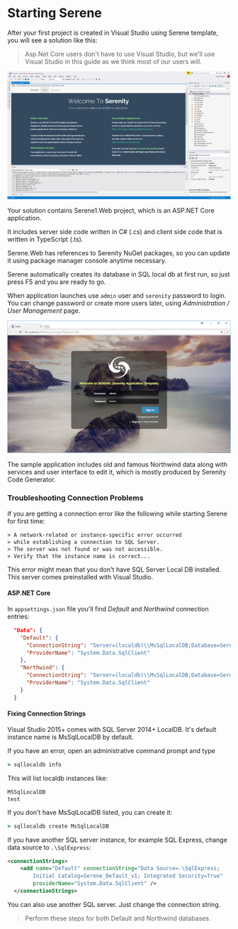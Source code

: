 # Starting Serene

After your first project is created in Visual Studio using Serene template, you will see a solution like this:

> Asp.Net Core users don't have to use Visual Studio, but we'll use Visual Studio in this guide as we think most of our users will.

![Initial Solution Content](img/serenemvc.png)

Your solution contains Serene1.Web project, which is an ASP.NET Core application. 

It includes server side code written in C# (.cs) and client side code that is written in TypeScript (.ts).

Serene.Web has references to Serenity NuGet packages, so you can update it using package manager console anytime necessary.

Serene automatically creates its database in SQL local db at first run, so just press F5 and you are ready to go.

When application launches use `admin` user and `serenity` password to login. You can change password or create more users later, using *Administration / User Management* page.

![Login Screen](img/serenelogin.jpg)

The sample application includes old and famous Northwind data along with services and user interface to edit it, which is mostly produced by Serenity Code Generator.

### Troubleshooting Connection Problems

If you are getting a connection error like the following while starting Serene for first time:

```
> A network-related or instance-specific error occurred 
> while establishing a connection to SQL Server. 
> The server was not found or was not accessible. 
> Verify that the instance name is correct...
```

This error might mean that you don't have SQL Server Local DB installed. This server comes preinstalled with Visual Studio. 


#### ASP.NET Core

In `appsettings.json` file you'll find *Default* and *Northwind* connection entries:

```json
  "Data": {
    "Default": {
      "ConnectionString": "Server=(localdb)\\MsSqlLocalDB;Database=Serene2_Default_v1;Integrated Security=true",
      "ProviderName": "System.Data.SqlClient"
    },
    "Northwind": {
      "ConnectionString": "Server=(localdb)\\MsSqlLocalDB;Database=Serene2_Northwind_v1;Integrated Security=true",
      "ProviderName": "System.Data.SqlClient"
    }
  }
```

#### Fixing Connection Strings

Visual Studio 2015+ comes with SQL Server 2014+ LocalDB. It's default instance name is MsSqlLocalDB by default. 

If you have an error, open an administrative command prompt and type

```bat
> sqllocaldb info
```

This will list localdb instances like:

```
MSSqlLocalDB
test
```

If you don't have MsSqlLocalDB listed, you can create it:

```bat
> sqllocaldb create MsSqlLocalDB
```


If you have another SQL server instance, for example SQL Express, change data source to `.\SqlExpress`:


```xml
<connectionStrings>
    <add name="Default" connectionString="Data Source=.\SqlExpress; 
        Initial Catalog=Serene_Default_v1; Integrated Security=True" 
        providerName="System.Data.SqlClient" />
  </connectionStrings>
```

You can also use another SQL server. Just change the connection string.

> Perform these steps for both Default and Northwind databases.
